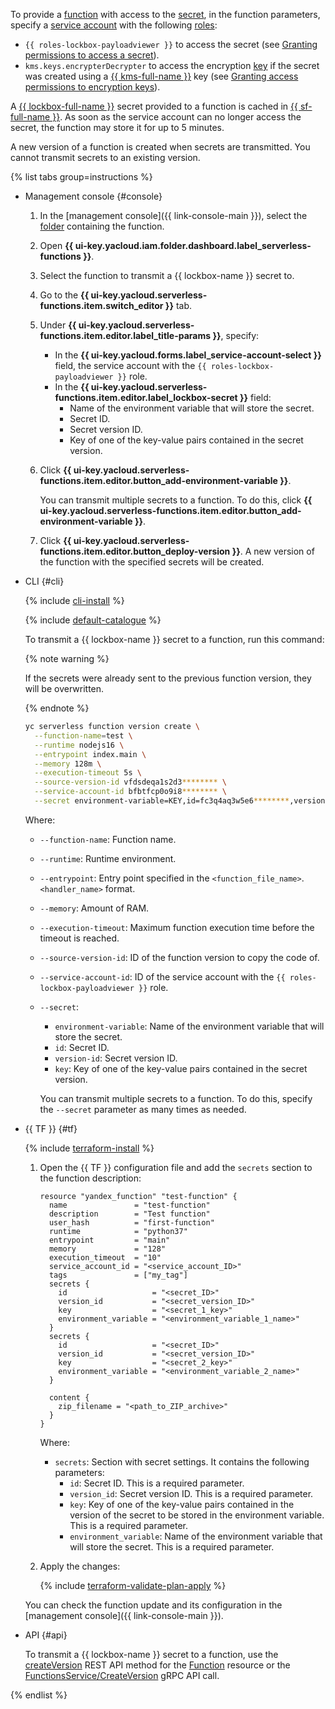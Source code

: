 To provide a [function](../../functions/concepts/function.md) with access to the [secret](../../lockbox/concepts/secret.md), in the function parameters, specify a [service account](../../iam/concepts/users/service-accounts.md) with the following [roles](../../iam/concepts/access-control/roles.md):
* `{{ roles-lockbox-payloadviewer }}` to access the secret (see [Granting permissions to access a secret](../../lockbox/operations/secret-access.md)).
* `kms.keys.encrypterDecrypter` to access the encryption [key](../../kms/concepts/key.md) if the secret was created using a [{{ kms-full-name }}](../../kms/) key (see [Granting access permissions to encryption keys](../../kms/operations/key-access.md)).

A [{{ lockbox-full-name }}](../../lockbox/) secret provided to a function is cached in [{{ sf-full-name }}](../../functions/). As soon as the service account can no longer access the secret, the function may store it for up to 5 minutes.

A new version of a function is created when secrets are transmitted. You cannot transmit secrets to an existing version.

{% list tabs group=instructions %}

- Management console {#console}

   1. In the [management console]({{ link-console-main }}), select the [folder](../../resource-manager/concepts/resources-hierarchy.md#folder) containing the function.
   1. Open **{{ ui-key.yacloud.iam.folder.dashboard.label_serverless-functions }}**.
   1. Select the function to transmit a {{ lockbox-name }} secret to.
   1. Go to the **{{ ui-key.yacloud.serverless-functions.item.switch_editor }}** tab.
   1. Under **{{ ui-key.yacloud.serverless-functions.item.editor.label_title-params }}**, specify:
      * In the **{{ ui-key.yacloud.forms.label_service-account-select }}** field, the service account with the `{{ roles-lockbox-payloadviewer }}` role.
      * In the **{{ ui-key.yacloud.serverless-functions.item.editor.label_lockbox-secret }}** field:
         * Name of the environment variable that will store the secret.
         * Secret ID.
         * Secret version ID.
         * Key of one of the key-value pairs contained in the secret version.
   1. Click **{{ ui-key.yacloud.serverless-functions.item.editor.button_add-environment-variable }}**.

      You can transmit multiple secrets to a function. To do this, click **{{ ui-key.yacloud.serverless-functions.item.editor.button_add-environment-variable }}**.

   1. Click **{{ ui-key.yacloud.serverless-functions.item.editor.button_deploy-version }}**. A new version of the function with the specified secrets will be created.

- CLI {#cli}

   {% include [cli-install](../cli-install.md) %}

   {% include [default-catalogue](../default-catalogue.md) %}

   To transmit a {{ lockbox-name }} secret to a function, run this command:

   {% note warning %}

   If the secrets were already sent to the previous function version, they will be overwritten.

   {% endnote %}

   ```bash
   yc serverless function version create \
     --function-name=test \
     --runtime nodejs16 \
     --entrypoint index.main \
     --memory 128m \
     --execution-timeout 5s \
     --source-version-id vfdsdeqa1s2d3******** \
     --service-account-id bfbtfcp0o9i8******** \
     --secret environment-variable=KEY,id=fc3q4aq3w5e6********,version-id=fc3gvvz4x5c6********,key=secret-key
   ```

   Where:

   * `--function-name`: Function name.
   * `--runtime`: Runtime environment.
   * `--entrypoint`: Entry point specified in the `<function_file_name>`.`<handler_name>` format.
   * `--memory`: Amount of RAM.
   * `--execution-timeout`: Maximum function execution time before the timeout is reached.
   * `--source-version-id`: ID of the function version to copy the code of.
   * `--service-account-id`: ID of the service account with the `{{ roles-lockbox-payloadviewer }}` role.
   * `--secret`:
      * `environment-variable`: Name of the environment variable that will store the secret.
      * `id`: Secret ID.
      * `version-id`: Secret version ID.
      * `key`: Key of one of the key-value pairs contained in the secret version.

      You can transmit multiple secrets to a function. To do this, specify the `--secret` parameter as many times as needed.

- {{ TF }} {#tf}

   {% include [terraform-install](../../_includes/terraform-install.md) %}

   1. Open the {{ TF }} configuration file and add the `secrets` section to the function description:

      ```hcl
      resource "yandex_function" "test-function" {
        name               = "test-function"
        description        = "Test function"
        user_hash          = "first-function"
        runtime            = "python37"
        entrypoint         = "main"
        memory             = "128"
        execution_timeout  = "10"
        service_account_id = "<service_account_ID>"
        tags               = ["my_tag"]
        secrets {
          id                   = "<secret_ID>"
          version_id           = "<secret_version_ID>"
          key                  = "<secret_1_key>"
          environment_variable = "<environment_variable_1_name>"
        }
        secrets {
          id                   = "<secret_ID>"
          version_id           = "<secret_version_ID>"
          key                  = "<secret_2_key>"
          environment_variable = "<environment_variable_2_name>"
        }

        content {
          zip_filename = "<path_to_ZIP_archive>"
        }
      }
      ```

      Where:

      * `secrets`: Section with secret settings. It contains the following parameters:
         * `id`: Secret ID. This is a required parameter.
         * `version_id`: Secret version ID. This is a required parameter.
         * `key`: Key of one of the key-value pairs contained in the version of the secret to be stored in the environment variable. This is a required parameter.
         * `environment_variable`: Name of the environment variable that will store the secret. This is a required parameter.
   1. Apply the changes:

      {% include [terraform-validate-plan-apply](../../_tutorials/_tutorials_includes/terraform-validate-plan-apply.md) %}

   You can check the function update and its configuration in the [management console]({{ link-console-main }}).

- API {#api}

   To transmit a {{ lockbox-name }} secret to a function, use the [createVersion](../../functions/functions/api-ref/Function/createVersion.md) REST API method for the [Function](../../functions/functions/api-ref/Function/index.md) resource or the [FunctionsService/CreateVersion](../../functions/functions/api-ref/grpc/function_service.md#CreateVersion) gRPC API call.

{% endlist %}